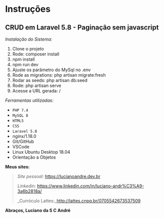 # **Instruções**
## CRUD em Laravel 5.8 -  Paginação sem javascript

_Instalação do Sistema:_

1. Clone o projeto
2. Rode: composer install
3. npm install
4. npm run dev
5. Ajuste os parâmetro do MySql no .env
6. Rode as migrations: php artisan migrate:fresh
7. Rodar as seeds: php artisan db:seed
8. Rode: php artisan serve
10. Acesse a URL gerada: /

_Ferramentas utilizadas:_
- `PHP 7.4`
- `MySQL 8`
- `HTML5`
- `CSS`
- `Laravel 5.8`
- nginx/1.18.0
- Git/GitHub
- VSCode
- Linux Ubuntu Desktop 18.04
- Orientação a Objetos

**Meus sites:**
> _Site pessoal:_ https://lucianoandre.dev.br
>
> _Linkedin:_ https://www.linkedin.com/in/luciano-andr%C3%A9-3a6b2818a/
>
> _Curróculo Lattes:_http://lattes.cnpq.br/0705542673537509

**Abraços, Luciano da S C André**
